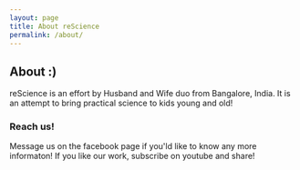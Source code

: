 ```yaml
---
layout: page
title: About reScience
permalink: /about/
---
```

## About :)

reScience is an effort by Husband and Wife duo from Bangalore, India. It is an attempt to bring practical science to kids young and old! 



### Reach us! 

Message us on the facebook page if you'ld like to know any more informaton! If you like our work, subscribe on youtube and share! 

